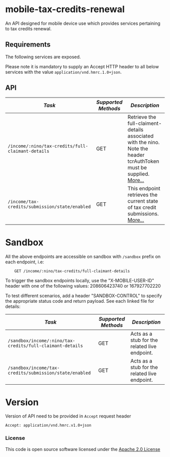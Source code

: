 mobile-tax-credits-renewal
=============================================

An API designed for mobile device use which provides services pertaining to tax credits renewal.

Requirements
------------

The following services are exposed.

Please note it is mandatory to supply an Accept HTTP header to all below services with the
value ```application/vnd.hmrc.1.0+json```.

API
---

| *Task*                                                | *Supported Methods* | *Description*                                                                                                                                      |
|-------------------------------------------------------|---------------------|----------------------------------------------------------------------------------------------------------------------------------------------------|
| ```/income/:nino/tax-credits/full-claimant-details``` | GET                 | Retrieve the full-claiment-details associated with the nino. Note the header tcrAuthToken must be supplied. [More...](docs/fullClaimentDetails.md) |
| ```/income/tax-credits/submission/state/enabled```    | GET                 | This endpoint retrieves the current state of tax credit submissions. [More...](docs/tax-credits-submission-state-enabled.md)                       |

# Sandbox

All the above endpoints are accessible on sandbox with `/sandbox` prefix on each endpoint, i.e:

```
    GET /income/:nino/tax-credits/full-claimant-details
```

To trigger the sandbox endpoints locally, use the "X-MOBILE-USER-ID" header with one of the following values:
208606423740 or 167927702220

To test different scenarios, add a header "SANDBOX-CONTROL" to specify the appropriate status code and return payload.
See each linked file for details:

| *Task*                                                        | *Supported Methods* | *Description*                                 |
|---------------------------------------------------------------|---------------------|-----------------------------------------------|
| ```/sandbox/income/:nino/tax-credits/full-claimant-details``` | GET                 | Acts as a stub for the related live endpoint. |
| ```/sandbox/income/tax-credits/submission/state/enabled```    | GET                 | Acts as a stub for the related live endpoint. |

# Version

Version of API need to be provided in `Accept` request header

```
Accept: application/vnd.hmrc.v1.0+json
```

### License

This code is open source software licensed under
the [Apache 2.0 License]("http://www.apache.org/licenses/LICENSE-2.0.html")
